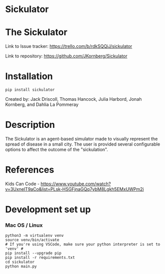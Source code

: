 # Sickulator


# The Sickulator
Link to Issue tracker: https://trello.com/b/rdkSQQiJ/sickulator

Link to repository: https://github.com/JKornberg/Sickulator

# Installation
`pip install sickulator`

Created by: Jack Driscoll, Thomas Hancock, Julia Harbord, Jonah Kornberg, and Dahlia La Pommeray

# Description
The Sickulator is an agent-based simulator made to visually represent the spread of disease in a small city. The user is provided several configurable options to affect the outcome of the "sickulation". 

# References
Kids Can Code - https://www.youtube.com/watch?v=3UxnelT9aCo&list=PLsk-HSGFjnaGQq7ybM8Lgkh5EMxUWPm2i

# Development set up

### Mac OS / Linux

```
python3 -m virtualenv venv
source venv/bin/activate
# If you're using VSCode, make sure your python interpreter is set to 'venv' #
pip install --upgrade pip
pip install -r requirements.txt
cd sickulator
python main.py
```
